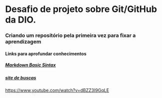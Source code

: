 # Desafio de projeto sobre Git/GitHub da DIO.
### Criando um repositório pela primeira vez para fixar a aprendizagem
####  Links para aprofundar conhecimentos
##### [Markdown Basic Sintax](https://www.markdownguide.org/basic-syntax/)
##### [site de buscas](https://www.google.com/)
https://www.youtube.com/watch?v=dBZZ3I9GqLE
